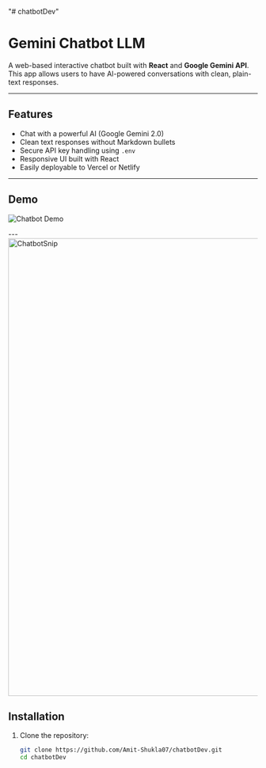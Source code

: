 "# chatbotDev" 

# Gemini Chatbot LLM

A web-based interactive chatbot built with **React** and **Google Gemini API**.  
This app allows users to have AI-powered conversations with clean, plain-text responses.

---

## Features

- Chat with a powerful AI (Google Gemini 2.0)
- Clean text responses without Markdown bullets
- Secure API key handling using `.env`
- Responsive UI built with React
- Easily deployable to Vercel or Netlify

---

## Demo

![Chatbot Demo](screenshot.png)  



---<img width="1920" height="925" alt="ChatbotSnip" src="https://github.com/user-attachments/assets/2618b04a-c23e-416d-b40d-ad0db7e7224d" />


## Installation

1. Clone the repository:
   ```bash
   git clone https://github.com/Amit-Shukla07/chatbotDev.git
   cd chatbotDev

